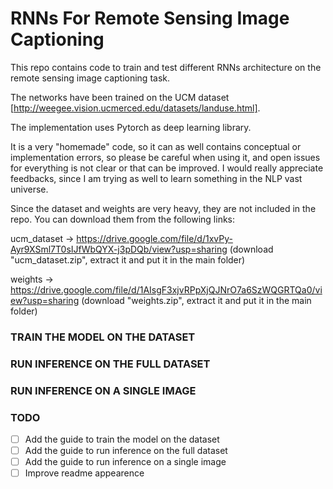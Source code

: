 # RNNs For Remote Sensing Image Captioning

This repo contains code to train and test different RNNs architecture on the remote sensing image captioning task. 

The networks have been trained on the UCM dataset [http://weegee.vision.ucmerced.edu/datasets/landuse.html]. 

The implementation uses Pytorch as deep learning library. 

It is a very "homemade" code, so it can as well contains conceptual or implementation errors, so please be careful when using it, and open issues for everything is not clear or that can be improved. I would really appreciate feedbacks, since I am trying as well to learn something in the NLP vast universe.

Since the dataset and weights are very heavy, they are not included in the repo. You can download them from the following links:

ucm_dataset -> https://drive.google.com/file/d/1xvPy-Ayr9XSml7T0sIJfWbQYX-j3pDQb/view?usp=sharing (download "ucm_dataset.zip", extract it and put it in the main folder)

weights -> https://drive.google.com/file/d/1AIsgF3xjvRPpXjQJNrO7a6SzWQGRTQa0/view?usp=sharing (download "weights.zip", extract it and put it in the main folder)

### TRAIN THE MODEL ON THE DATASET
### RUN INFERENCE ON THE FULL DATASET

### RUN INFERENCE ON A SINGLE IMAGE

### TODO
- [ ] Add the guide to train the model on the dataset
- [ ] Add the guide to run inference on the full dataset
- [ ] Add the guide to run inference on a single image
- [ ] Improve readme appearence
